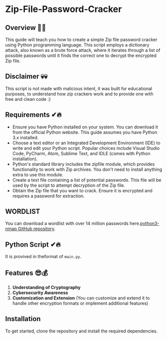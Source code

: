 # Zip-File-Password-Cracker

## Overview 👀🎯
This guide will teach you how to create a simple Zip file password cracker using Python programming language. This script employs a dictionary attack, also known as a brute force attack, where it iterates through a list of possible passwords until it finds the correct one to decrypt the encrypted Zip file.

## Disclaimer 💀💀
This script is not made with malicious intent, it was built for educational purposes, to understand how zip crackers work and to provide one with free and clean code :}

## Requirements ✔🔥
- Ensure you have Python installed on your system. You can download it from the official Python website. This guide assumes you have Python 3.x installed.
- Choose a text editor or an Integrated Development Environment (IDE) to write and edit your Python script. Popular choices include Visual Studio Code, PyCharm, Atom, Sublime Text, and IDLE (comes with Python installation).
- Python's standard library includes the zipfile module, which provides functionality to work with Zip archives. You don't need to install anything extra to use this module.
- Create a text file containing a list of potential passwords. This file will be used by the script to attempt decryption of the Zip file.
- Obtain the Zip file that you want to crack. Ensure it is encrypted and requires a password for extraction.

## WORDLIST
You can download a wordlist with over 14 million passwords here.[python3-nmap GitHub repository](https://github.com/nmmapper/python3-nmap).


## Python Script  ✔🔥
It is provived in theformat of `main.py`. 


## Features 😎💰

1. **Understanding of Cryptography**
2. **Cybersecurity Awareness**
3. **Customization and Extension** (You can customize and extend it to handle other encryption formats or implement additional features)

## Installation
To get started, clone the repository and install the required dependencies.

